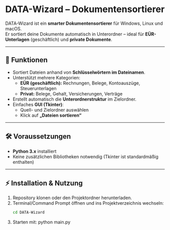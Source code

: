 # DATA-Wizard – Dokumentensortierer  

DATA-Wizard ist ein **smarter Dokumentensortierer** für Windows, Linux und macOS.  
Er sortiert deine Dokumente automatisch in Unterordner – ideal für **EÜR-Unterlagen** (geschäftlich) und **private Dokumente**.

---

## 🚀 Funktionen  

- Sortiert Dateien anhand von **Schlüsselwörtern im Dateinamen**.  
- Unterstützt mehrere Kategorien:  
  - **EÜR (geschäftlich):** Rechnungen, Belege, Kontoauszüge, Steuerunterlagen  
  - **Privat:** Belege, Gehalt, Versicherungen, Verträge  
- Erstellt automatisch die **Unterordnerstruktur** im Zielordner.  
- Einfaches **GUI (Tkinter)**:  
  - Quell- und Zielordner auswählen  
  - Klick auf **„Dateien sortieren“**  

---

## 🛠️ Voraussetzungen  

- **Python 3.x** installiert  
- Keine zusätzlichen Bibliotheken notwendig (Tkinter ist standardmäßig enthalten)  

---

## ⚡ Installation & Nutzung  

1. Repository klonen oder den Projektordner herunterladen.  
2. Terminal/Command Prompt öffnen und ins Projektverzeichnis wechseln:  
   ```bash
   cd DATA-Wizard
3. Starten mit: python main.py
